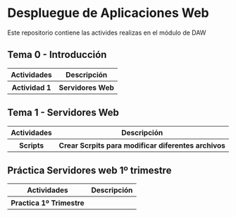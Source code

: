 # Despluegue de Aplicaciones Web
<p>Este repositorio contiene las activides realizas en el módulo de DAW</p>

<h2>Tema 0 - Introducción</h2>
<table>
	<tr>
		<th>Actividades</th>
		<th>Descripción</th>
	</tr>
	<tr>
		<th>Actividad 1</th>
		<th>Servidores Web</th>
	</tr>
</table>

<h2>Tema 1 - Servidores Web</h2>
<table>
	<tr>
		<th>Actividades</th>
		<th>Descripción</th>
	</tr>
	<tr>
		<th>Scripts</th>
		<th>Crear Scrpits para modificar diferentes archivos</th>
	</tr>
</table>

<h2>Práctica Servidores web 1º trimestre</h2>
<table>
	<tr>
		<th>Actividades</th>
		<th>Descripción</th>
	</tr>
	<tr>
		<th>Practica 1º Trimestre</th>
		<th></th>
	</tr>
</table>

